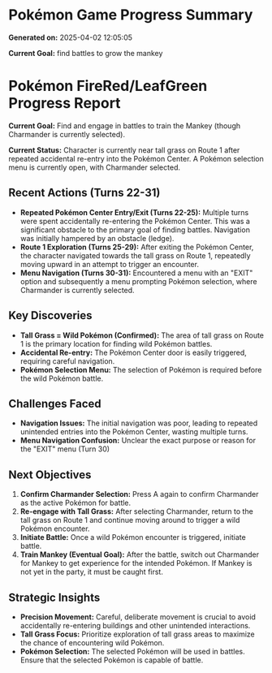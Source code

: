 # Pokémon Game Progress Summary

**Generated on:** 2025-04-02 12:05:05

**Current Goal:** find battles to grow the mankey

# Pokémon FireRed/LeafGreen Progress Report

**Current Goal:** Find and engage in battles to train the Mankey (though Charmander is currently selected).

**Current Status:**  Character is currently near tall grass on Route 1 after repeated accidental re-entry into the Pokémon Center. A Pokémon selection menu is currently open, with Charmander selected.

## Recent Actions (Turns 22-31)

*   **Repeated Pokémon Center Entry/Exit (Turns 22-25):**  Multiple turns were spent accidentally re-entering the Pokémon Center. This was a significant obstacle to the primary goal of finding battles. Navigation was initially hampered by an obstacle (ledge).
*   **Route 1 Exploration (Turns 25-29):** After exiting the Pokémon Center, the character navigated towards the tall grass on Route 1, repeatedly moving upward in an attempt to trigger an encounter.
*   **Menu Navigation (Turns 30-31):** Encountered a menu with an "EXIT" option and subsequently a menu prompting Pokémon selection, where Charmander is currently selected.

## Key Discoveries

*   **Tall Grass = Wild Pokémon (Confirmed):** The area of tall grass on Route 1 is the primary location for finding wild Pokémon battles.
*   **Accidental Re-entry:**  The Pokémon Center door is easily triggered, requiring careful navigation.
*   **Pokémon Selection Menu:** The selection of Pokémon is required before the wild Pokémon battle.

## Challenges Faced

*   **Navigation Issues:**  The initial navigation was poor, leading to repeated unintended entries into the Pokémon Center, wasting multiple turns.
*   **Menu Navigation Confusion:** Unclear the exact purpose or reason for the "EXIT" menu (Turn 30)

## Next Objectives

1.  **Confirm Charmander Selection:** Press A again to confirm Charmander as the active Pokémon for battle.
2.  **Re-engage with Tall Grass:** After selecting Charmander, return to the tall grass on Route 1 and continue moving around to trigger a wild Pokémon encounter.
3.  **Initiate Battle:** Once a wild Pokémon encounter is triggered, initiate battle.
4.  **Train Mankey (Eventual Goal):** After the battle, switch out Charmander for Mankey to get experience for the intended Pokémon. If Mankey is not yet in the party, it must be caught first.

## Strategic Insights

*   **Precision Movement:**  Careful, deliberate movement is crucial to avoid accidentally re-entering buildings and other unintended interactions.
*   **Tall Grass Focus:** Prioritize exploration of tall grass areas to maximize the chance of encountering wild Pokémon.
*   **Pokémon Selection:**  The selected Pokémon will be used in battles. Ensure that the selected Pokémon is capable of battle.
